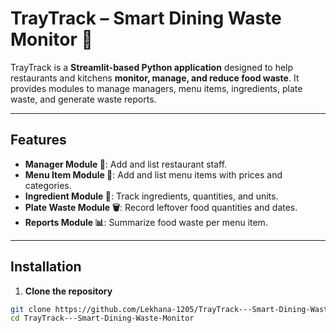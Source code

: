 # TrayTrack – Smart Dining Waste Monitor 🍱

TrayTrack is a **Streamlit-based Python application** designed to help restaurants and kitchens **monitor, manage, and reduce food waste**. It provides modules to manage managers, menu items, ingredients, plate waste, and generate waste reports.

---

## Features

- **Manager Module 👤**: Add and list restaurant staff.
- **Menu Item Module 🍔**: Add and list menu items with prices and categories.
- **Ingredient Module 🥬**: Track ingredients, quantities, and units.
- **Plate Waste Module 🗑️**: Record leftover food quantities and dates.
- **Reports Module 📊**: Summarize food waste per menu item.

---

## Installation

1. **Clone the repository**

```bash
git clone https://github.com/Lekhana-1205/TrayTrack---Smart-Dining-Waste-Monitor.git
cd TrayTrack---Smart-Dining-Waste-Monitor
